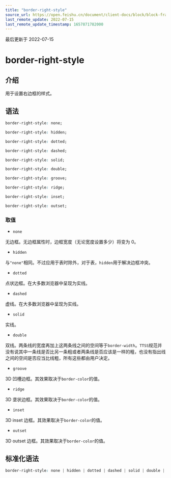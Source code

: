 ```yaml
---
title: "border-right-style"
source_url: https://open.feishu.cn/document/client-docs/block/block-frame/code-components-and-structure/view-layer/ttss/attributes/border/border-right-style
last_remote_update: 2022-07-15
last_remote_update_timestamp: 1657871782000
---
```

最后更新于 2022-07-15

# border-right-style

## 介绍

用于设置右边框的样式。

## 语法

```css
border-right-style: none;

border-right-style: hidden;

border-right-style: dotted;

border-right-style: dashed;

border-right-style: solid;

border-right-style: double;

border-right-style: groove;

border-right-style: ridge;

border-right-style: inset;

border-right-style: outset;
```

### 取值

-   `none`

无边框。无边框属性时，边框宽度（无论宽度设置多少）将变为 0。

-   `hidden`

与`"none"`相同。不过应用于表时除外，对于表，`hidden`用于解决边框冲突。

-   `dotted`

点状边框。在大多数浏览器中呈现为实线。

-   `dashed`

虚线。在大多数浏览器中呈现为实线。

-   `solid`

实线。

-   `double`

双线。两条线的宽度再加上这两条线之间的空间等于`border-width`。`TTSS`规范并没有说其中一条线是否比另一条粗或者两条线是否应该是一样的粗，也没有指出线之间的空间是否应当比线粗，所有这些都由用户决定。

-   `groove`

3D 凹槽边框。其效果取决于`border-color`的值。

-   `ridge`

3D 垄状边框。其效果取决于`border-color`的值。

-   `inset`

3D inset 边框。其效果取决于`border-color`的值。

-   `outset`

3D outset 边框。其效果取决于`border-color`的值。

## 标准化语法

```css
border-right-style: none | hidden | dotted | dashed | solid | double | groove | ridge | inset | outset
```
